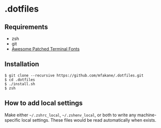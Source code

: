 # .dotfiles

## Requirements
* zsh
* git
* [Awesome Patched Terminal Fonts](https://github.com/gabrielelana/awesome-terminal-fonts/tree/patching-strategy/patched)

## Installation
```
$ git clone --recursive https://github.com/mfakane/.dotfiles.git
$ cd .dotfiles
$ ./install.sh
$ zsh
```

## How to add local settings
Make either `~/.zshrc_local`, `~/.zshenv_local`, or both to write any machine-specific local settings.
These files would be read automatically when exists.
